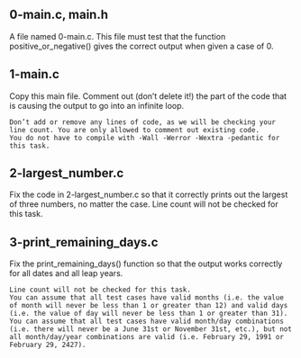 ## 0-main.c, main.h
A file named 0-main.c. This file must test that the function positive_or_negative() gives the correct output when given a case of 0.

## 1-main.c
Copy this main file. Comment out (don’t delete it!) the part of the code that is causing the output to go into an infinite loop.

    Don’t add or remove any lines of code, as we will be checking your line count. You are only allowed to comment out existing code.
    You do not have to compile with -Wall -Werror -Wextra -pedantic for this task.

## 2-largest_number.c
Fix the code in 2-largest_number.c so that it correctly prints out the largest of three numbers, no matter the case.
    Line count will not be checked for this task.

## 3-print_remaining_days.c
Fix the print_remaining_days() function so that the output works correctly for all dates and all leap years.

    Line count will not be checked for this task.
    You can assume that all test cases have valid months (i.e. the value of month will never be less than 1 or greater than 12) and valid days (i.e. the value of day will never be less than 1 or greater than 31).
    You can assume that all test cases have valid month/day combinations (i.e. there will never be a June 31st or November 31st, etc.), but not all month/day/year combinations are valid (i.e. February 29, 1991 or February 29, 2427).
 
